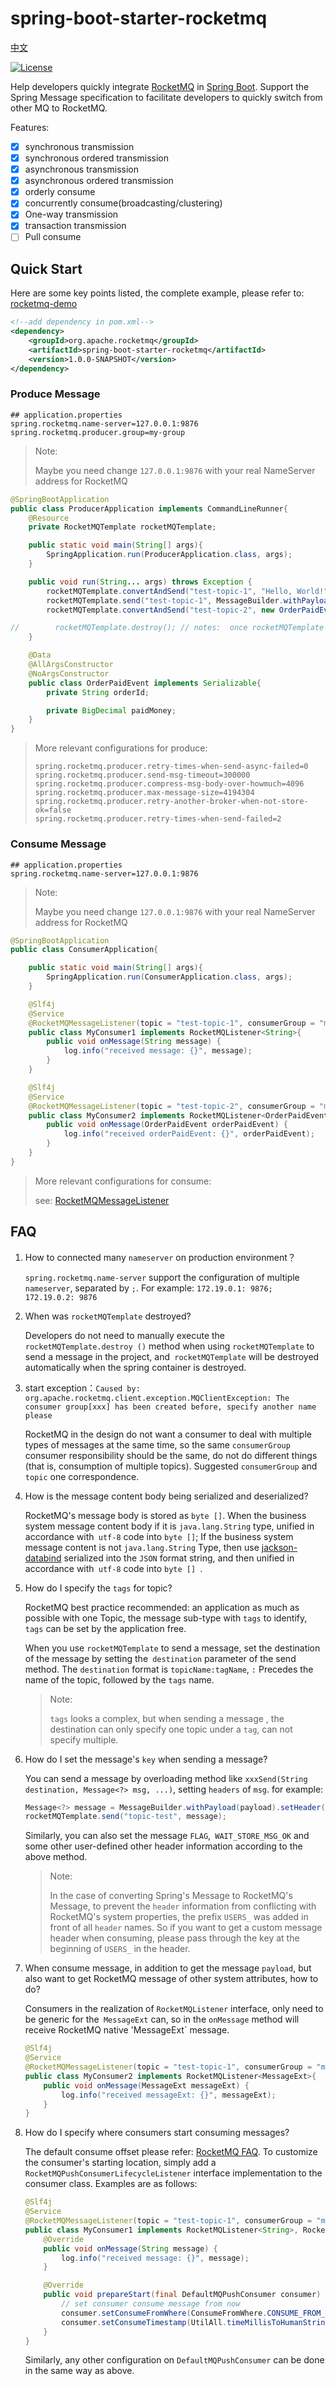 # spring-boot-starter-rocketmq

[中文](./README_zh_CN.md)

[![License](https://img.shields.io/badge/license-Apache--2.0-blue.svg)](https://www.apache.org/licenses/LICENSE-2.0.html)

Help developers quickly integrate [RocketMQ](http://rocketmq.apache.org/) in [Spring Boot](http://projects.spring.io/spring-boot/). Support the Spring Message specification to facilitate developers to quickly switch from other MQ to RocketMQ.


Features:

- [x] synchronous transmission
- [x] synchronous ordered transmission
- [x] asynchronous transmission
- [x] asynchronous ordered transmission
- [x] orderly consume
- [x] concurrently consume(broadcasting/clustering)
- [x] One-way transmission
- [x] transaction transmission
- [ ] Pull consume

## Quick Start

Here are some key points listed, the complete example, please refer to: [rocketmq-demo](https://github.com/aqlu/rocketmq-demo)

```xml
<!--add dependency in pom.xml-->
<dependency>
    <groupId>org.apache.rocketmq</groupId>
    <artifactId>spring-boot-starter-rocketmq</artifactId>
    <version>1.0.0-SNAPSHOT</version>
</dependency>
```

### Produce Message

```properties
## application.properties
spring.rocketmq.name-server=127.0.0.1:9876
spring.rocketmq.producer.group=my-group
```

> Note:
>
> Maybe you need change `127.0.0.1:9876` with your real NameServer address for RocketMQ

```java
@SpringBootApplication
public class ProducerApplication implements CommandLineRunner{
    @Resource
    private RocketMQTemplate rocketMQTemplate;

    public static void main(String[] args){
        SpringApplication.run(ProducerApplication.class, args);
    }

    public void run(String... args) throws Exception {
        rocketMQTemplate.convertAndSend("test-topic-1", "Hello, World!");
        rocketMQTemplate.send("test-topic-1", MessageBuilder.withPayload("Hello, World! I'm from spring message").build());
        rocketMQTemplate.convertAndSend("test-topic-2", new OrderPaidEvent("T_001", new BigDecimal("88.00")));

//        rocketMQTemplate.destroy(); // notes:  once rocketMQTemplate be destroyed, you can not send any message again with this rocketMQTemplate
    }

    @Data
    @AllArgsConstructor
    @NoArgsConstructor
    public class OrderPaidEvent implements Serializable{
        private String orderId;

        private BigDecimal paidMoney;
    }
}
```

> More relevant configurations for produce:
>
> ```properties
> spring.rocketmq.producer.retry-times-when-send-async-failed=0
> spring.rocketmq.producer.send-msg-timeout=300000
> spring.rocketmq.producer.compress-msg-body-over-howmuch=4096
> spring.rocketmq.producer.max-message-size=4194304
> spring.rocketmq.producer.retry-another-broker-when-not-store-ok=false
> spring.rocketmq.producer.retry-times-when-send-failed=2
> ```

### Consume Message

```properties
## application.properties
spring.rocketmq.name-server=127.0.0.1:9876
```

> Note:
>
> Maybe you need change `127.0.0.1:9876` with your real NameServer address for RocketMQ

```java
@SpringBootApplication
public class ConsumerApplication{

    public static void main(String[] args){
        SpringApplication.run(ConsumerApplication.class, args);
    }

    @Slf4j
    @Service
    @RocketMQMessageListener(topic = "test-topic-1", consumerGroup = "my-consumer_test-topic-1")
    public class MyConsumer1 implements RocketMQListener<String>{
        public void onMessage(String message) {
            log.info("received message: {}", message);
        }
    }

    @Slf4j
    @Service
    @RocketMQMessageListener(topic = "test-topic-2", consumerGroup = "my-consumer_test-topic-2")
    public class MyConsumer2 implements RocketMQListener<OrderPaidEvent>{
        public void onMessage(OrderPaidEvent orderPaidEvent) {
            log.info("received orderPaidEvent: {}", orderPaidEvent);
        }
    }
}
```


> More relevant configurations for consume:
>
> see: [RocketMQMessageListener](src/main/java/org/apache/rocketmq/spring/starter/annotation/RocketMQMessageListener.java)


## FAQ

1. How to connected many `nameserver` on production environment？

    `spring.rocketmq.name-server` support the configuration of multiple `nameserver`, separated by `;`. For example: `172.19.0.1: 9876; 172.19.0.2: 9876`

1. When was `rocketMQTemplate` destroyed?

    Developers do not need to manually execute the `rocketMQTemplate.destroy ()` method when using `rocketMQTemplate` to send a message in the project, and` rocketMQTemplate` will be destroyed automatically when the spring container is destroyed.

1. start exception：`Caused by: org.apache.rocketmq.client.exception.MQClientException: The consumer group[xxx] has been created before, specify another name please`

   RocketMQ in the design do not want a consumer to deal with multiple types of messages at the same time, so the same `consumerGroup` consumer responsibility should be the same, do not do different things (that is, consumption of multiple topics). Suggested `consumerGroup` and` topic` one correspondence.

1. How is the message content body being serialized and deserialized?

    RocketMQ's message body is stored as `byte []`. When the business system message content body if it is `java.lang.String` type, unified in accordance with` utf-8` code into `byte []`; If the business system message content is not `java.lang.String` Type, then use [jackson-databind](https://github.com/FasterXML/jackson-databind) serialized into the `JSON` format string, and then unified in accordance with` utf-8` code into `byte [] `.

1. How do I specify the `tags` for topic?

    RocketMQ best practice recommended: an application as much as possible with one Topic, the message sub-type with `tags` to identify,` tags` can be set by the application free.

    When you use `rocketMQTemplate` to send a message, set the destination of the message by setting the` destination` parameter of the send method. The `destination` format is `topicName:tagName`, `:` Precedes the name of the topic, followed by the `tags` name.

    > Note:
    >
    > `tags` looks a complex, but when sending a message , the destination can only specify one topic under a `tag`, can not specify multiple.

1. How do I set the message's `key` when sending a message?

    You can send a message by overloading method like `xxxSend(String destination, Message<?> msg, ...)`, setting `headers` of `msg`. for example:

    ```java
    Message<?> message = MessageBuilder.withPayload(payload).setHeader(MessageConst.PROPERTY_KEYS, msgId).build();
    rocketMQTemplate.send("topic-test", message);
    ```

    Similarly, you can also set the message `FLAG`,` WAIT_STORE_MSG_OK` and some other user-defined other header information according to the above method.

    > Note:
    >
    > In the case of converting Spring's Message to RocketMQ's Message, to prevent the `header` information from conflicting with RocketMQ's system properties, the prefix `USERS_` was added in front of all `header` names. So if you want to get a custom message header when consuming, please pass through the key at the beginning of `USERS_` in the header.

1. When consume message, in addition to get the message `payload`, but also want to get RocketMQ message of other system attributes, how to do?

    Consumers in the realization of `RocketMQListener` interface, only need to be generic for the` MessageExt` can, so in the `onMessage` method will receive RocketMQ native 'MessageExt` message.

    ```java
    @Slf4j
    @Service
    @RocketMQMessageListener(topic = "test-topic-1", consumerGroup = "my-consumer_test-topic-1")
    public class MyConsumer2 implements RocketMQListener<MessageExt>{
        public void onMessage(MessageExt messageExt) {
            log.info("received messageExt: {}", messageExt);
        }
    }
    ```

1. How do I specify where consumers start consuming messages?

    The default consume offset please refer: [RocketMQ FAQ](http://rocketmq.apache.org/docs/faq/).
    To customize the consumer's starting location, simply add a `RocketMQPushConsumerLifecycleListener` interface implementation to the consumer class. Examples are as follows:

    ```java
    @Slf4j
    @Service
    @RocketMQMessageListener(topic = "test-topic-1", consumerGroup = "my-consumer_test-topic-1")
    public class MyConsumer1 implements RocketMQListener<String>, RocketMQPushConsumerLifecycleListener {
        @Override
        public void onMessage(String message) {
            log.info("received message: {}", message);
        }

        @Override
        public void prepareStart(final DefaultMQPushConsumer consumer) {
            // set consumer consume message from now
            consumer.setConsumeFromWhere(ConsumeFromWhere.CONSUME_FROM_TIMESTAMP);
            consumer.setConsumeTimestamp(UtilAll.timeMillisToHumanString3(System.currentTimeMillis()));
        }
    }
    ```

    Similarly, any other configuration on `DefaultMQPushConsumer` can be done in the same way as above.
